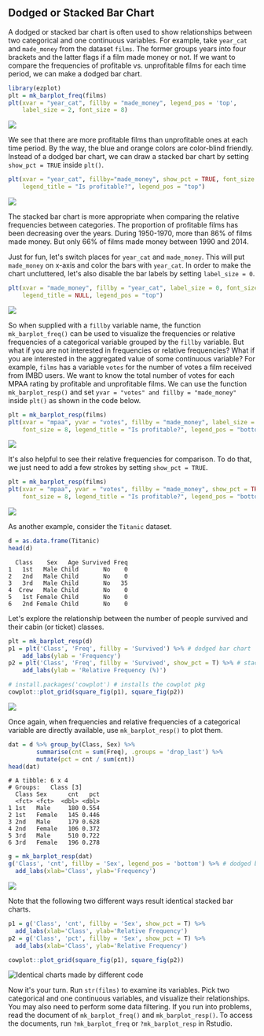## Dodged or Stacked Bar Chart

A dodged or stacked bar chart is often used to show relationships between two 
categorical and one continuous variables. For example, take `year_cat` and `made_money` from the dataset `films`. The former groups years into four brackets and the latter flags if a film made money or not. If we want to compare the frequencies of profitable vs. unprofitable films for each time period, we can make a dodged bar chart.

```r
library(ezplot)
plt = mk_barplot_freq(films)
plt(xvar = "year_cat", fillby = "made_money", legend_pos = 'top', 
    label_size = 2, font_size = 8)
```

![](images/barplot_dodged-1.png)

We see that there are more profitable films than unprofitable ones at each time 
period. By the way, the blue and orange colors are color-blind friendly. Instead of a dodged bar chart, we can draw a stacked bar chart by setting `show_pct = TRUE` inside `plt()`.

```r
plt(xvar = "year_cat", fillby="made_money", show_pct = TRUE, font_size = 8,
    legend_title = "Is profitable?", legend_pos = "top")
```

![](images/barplot_stacked-1.png)

The stacked bar chart is more appropriate when comparing the relative frequencies
between categories. The proportion of profitable films has been decreasing
over the years. During 1950-1970, more than 86% of films made money. But only 66% of films made money between 1990 and 2014. 

Just for fun, let's switch places for `year_cat` and `made_money`. This will put
`made_money` on x-axis and color the bars with `year_cat`. In order to make the chart uncluttered, let's also disable the bar labels by setting `label_size = 0`.

```r
plt(xvar = "made_money", fillby = "year_cat", label_size = 0, font_size = 8,
    legend_title = NULL, legend_pos = "top")
```

![](images/barplot_dodged_p2-1.png)

So when supplied with a `fillby` variable name, the function `mk_barplot_freq()` can be used to visualize the frequencies or relative frequencies of a categorical variable grouped by the `fillby` variable. But what if you are not interested in
frequencies or relative frequencies? What if you are interested in the aggregated value of some continuous variable? For example, `films` has a variable `votes` for the number of votes a film received from IMBD users. We want to know the total number of votes for each MPAA rating by profitable and unprofitable films. We can use the function `mk_barplot_resp()` and set `yvar = "votes" and fillby = "made_money"` inside `plt()` as shown in the code below. 

```r
plt = mk_barplot_resp(films)
plt(xvar = "mpaa", yvar = "votes", fillby = "made_money", label_size = 0, 
    font_size = 8, legend_title = "Is profitable?", legend_pos = "bottom")
```

![](images/barplot_dodged_p3-1.png)

It's also helpful to see their relative frequencies for comparison. To do that, 
we just need to add a few strokes by setting `show_pct = TRUE`.

```r
plt = mk_barplot_resp(films)
plt(xvar = "mpaa", yvar = "votes", fillby = "made_money", show_pct = TRUE,
    font_size = 8, legend_title = "Is profitable?", legend_pos = "bottom")
```

![](images/barplot_stacked_p2-1.png)

As another example, consider the `Titanic` dataset.

```r
d = as.data.frame(Titanic)
head(d)
```

```
  Class    Sex   Age Survived Freq
1   1st   Male Child       No    0
2   2nd   Male Child       No    0
3   3rd   Male Child       No   35
4  Crew   Male Child       No    0
5   1st Female Child       No    0
6   2nd Female Child       No    0
```

Let's explore the relationship between the number of people survived and their cabin (or ticket) classes.

```r
plt = mk_barplot_resp(d)
p1 = plt('Class', 'Freq', fillby = 'Survived') %>% # dodged bar chart
    add_labs(ylab = 'Frequency')
p2 = plt('Class', 'Freq', fillby = 'Survived', show_pct = T) %>% # stacked bar chart
    add_labs(ylab = 'Relative Frequency (%)')

# install.packages('cowplot') # installs the cowplot pkg 
cowplot::plot_grid(square_fig(p1), square_fig(p2))
```

![](images/barplot_dodged_stacked-1.png)

Once again, when frequencies and relative frequencies of a categorical variable are directly available, use `mk_barplot_resp()` to plot them.

```r
dat = d %>% group_by(Class, Sex) %>%
        summarise(cnt = sum(Freq), .groups = 'drop_last') %>%
        mutate(pct = cnt / sum(cnt))
head(dat)
```

```
# A tibble: 6 x 4
# Groups:   Class [3]
  Class Sex      cnt   pct
  <fct> <fct>  <dbl> <dbl>
1 1st   Male     180 0.554
2 1st   Female   145 0.446
3 2nd   Male     179 0.628
4 2nd   Female   106 0.372
5 3rd   Male     510 0.722
6 3rd   Female   196 0.278
```

```r
g = mk_barplot_resp(dat)
g('Class', 'cnt', fillby = 'Sex', legend_pos = 'bottom') %>% # dodged bar chart
  add_labs(xlab='Class', ylab='Frequency')
```

![](images/barplot_dodged_p4-1.png)

Note that the following two different ways result identical stacked bar charts.

```r
p1 = g('Class', 'cnt', fillby = 'Sex', show_pct = T) %>%
  add_labs(xlab='Class', ylab='Relative Frequency')
p2 = g('Class', 'pct', fillby = 'Sex', show_pct = T) %>%
  add_labs(xlab='Class', ylab='Relative Frequency')

cowplot::plot_grid(square_fig(p1), square_fig(p2))
```

![Identical charts made by different code](images/barplot_stacked_p3-1.png)

Now it's your turn. Run `str(films)` to examine its variables. Pick two 
categorical and one continuous variables, and visualize their relationships. 
You may also need to perform some data filtering. If you run into 
problems, read the document of `mk_barplot_freq()` and `mk_barplot_resp()`. 
To access the documents, run `?mk_barplot_freq` or `?mk_barplot_resp` in Rstudio.
